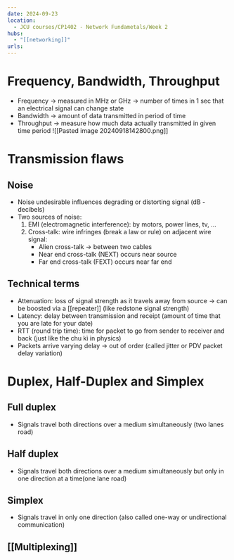 ```yaml
---
date: 2024-09-23
location:
  - JCU courses/CP1402 - Network Fundametals/Week 2
hubs:
  - "[[networking]]"
urls:
---
```


# Frequency, Bandwidth, Throughput
+ Frequency -> measured in MHz or GHz -> number of times in 1 sec that an electrical signal can change state
+ Bandwidth -> amount of data transmitted in period of time
+ Throughput -> measure how much data actually transmitted in given time period
![[Pasted image 20240918142800.png]]

# Transmission flaws
## Noise
+ Noise undesirable influences degrading or distorting signal (dB - decibels)
+ Two sources of noise:
	1. EMI (electromagnetic interference): by motors, power lines, tv, ...
	2. Cross-talk: wire infringes (break a law or rule) on adjacent wire signal:
		+ Alien cross-talk -> between two cables
		+ Near end cross-talk (NEXT) occurs near source
		+ Far end cross-talk (FEXT) occurs near far end

## Technical terms
+ Attenuation: loss of signal strength as it travels away from source -> can be boosted via a [[repeater]] (like redstone signal strength)
+ Latency: delay between transmission and receipt (amount of time that you are late for your date)
+ RTT (round trip time): time for packet to go from sender to receiver and back (just like the chu kì in physics)
+ Packets arrive varying delay -> out of order (called jitter or PDV packet delay variation)

# Duplex, Half-Duplex and Simplex
## Full duplex
+ Signals travel both directions over a medium simultaneously (two lanes road)

## Half duplex
+ Signals travel both directions over a medium simultaneously but only in one direction at a time(one lane road)

## Simplex
+ Signals travel in only one direction (also called one-way or undirectional communication)

## [[Multiplexing]]
